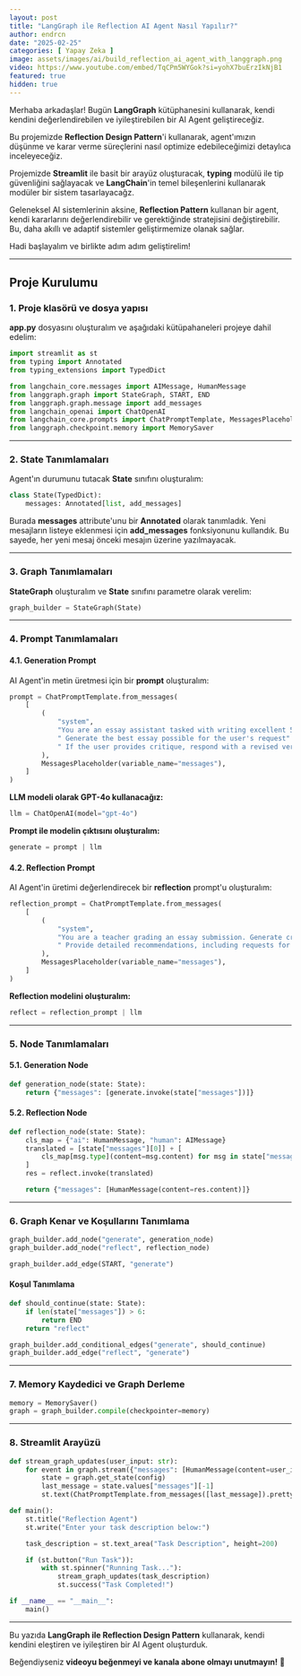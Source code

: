 ```yaml
---
layout: post
title: "LangGraph ile Reflection AI Agent Nasıl Yapılır?"
author: endrcn
date: "2025-02-25"
categories: [ Yapay Zeka ]
image: assets/images/ai/build_reflection_ai_agent_with_langgraph.png
video: https://www.youtube.com/embed/TqCPm5WYGok?si=yohX7buErzIkNjB1
featured: true
hidden: true
---
```


Merhaba arkadaşlar! Bugün **LangGraph** kütüphanesini kullanarak, kendi kendini değerlendirebilen ve iyileştirebilen bir AI Agent geliştireceğiz.

Bu projemizde **Reflection Design Pattern**'i kullanarak, agent'ımızın düşünme ve karar verme süreçlerini nasıl optimize edebileceğimizi detaylıca inceleyeceğiz.

Projemizde **Streamlit** ile basit bir arayüz oluşturacak, **typing** modülü ile tip güvenliğini sağlayacak ve **LangChain**'in temel bileşenlerini kullanarak modüler bir sistem tasarlayacağz.

Geleneksel AI sistemlerinin aksine, **Reflection Pattern** kullanan bir agent, kendi kararlarını değerlendirebilir ve gerektiğinde stratejisini değiştirebilir. Bu, daha akıllı ve adaptif sistemler geliştirmemize olanak sağlar.

Hadi başlayalım ve birlikte adım adım geliştirelim!

---

## Proje Kurulumu

### 1. Proje klasörü ve dosya yapısı

**app.py** dosyasını oluşturalım ve aşağıdaki kütüpahaneleri projeye dahil edelim:

```python
import streamlit as st
from typing import Annotated
from typing_extensions import TypedDict

from langchain_core.messages import AIMessage, HumanMessage
from langgraph.graph import StateGraph, START, END
from langgraph.graph.message import add_messages
from langchain_openai import ChatOpenAI
from langchain_core.prompts import ChatPromptTemplate, MessagesPlaceholder
from langgraph.checkpoint.memory import MemorySaver
```

---

### 2. State Tanımlamaları

Agent'ın durumunu tutacak **State** sınıfını oluşturalım:

```python
class State(TypedDict):
    messages: Annotated[list, add_messages]
```

Burada **messages** attribute'unu bir **Annotated** olarak tanımladık. Yeni mesajların listeye eklenmesi için **add_messages** fonksiyonunu kullandık. Bu sayede, her yeni mesaj önceki mesajın üzerine yazılmayacak.

---

### 3. Graph Tanımlamaları

**StateGraph** oluşturalım ve **State** sınıfını parametre olarak verelim:

```python
graph_builder = StateGraph(State)
```

---

### 4. Prompt Tanımlamaları

#### **4.1. Generation Prompt**

AI Agent'in metin üretmesi için bir **prompt** oluşturalım:

```python
prompt = ChatPromptTemplate.from_messages(
    [
        (
            "system",
            "You are an essay assistant tasked with writing excellent 5-paragraph essays."
            " Generate the best essay possible for the user's request"
            " If the user provides critique, respond with a revised version of your previous attempts."
        ),
        MessagesPlaceholder(variable_name="messages"),
    ]
)
```

**LLM modeli olarak GPT-4o kullanacağız:**

```python
llm = ChatOpenAI(model="gpt-4o")
```

**Prompt ile modelin çıktısını oluşturalım:**

```python
generate = prompt | llm
```

#### **4.2. Reflection Prompt**

AI Agent'in üretimi değerlendirecek bir **reflection** prompt'u oluşturalım:

```python
reflection_prompt = ChatPromptTemplate.from_messages(
    [
        (
            "system",
            "You are a teacher grading an essay submission. Generate critique and recommendations for the user's submission."
            " Provide detailed recommendations, including requests for length, depth, style, etc."
        ),
        MessagesPlaceholder(variable_name="messages"),
    ]
)
```

**Reflection modelini oluşturalım:**

```python
reflect = reflection_prompt | llm
```

---

### 5. Node Tanımlamaları

#### **5.1. Generation Node**

```python
def generation_node(state: State):
    return {"messages": [generate.invoke(state["messages"])]}
```

#### **5.2. Reflection Node**

```python
def reflection_node(state: State):
    cls_map = {"ai": HumanMessage, "human": AIMessage}
    translated = [state["messages"][0]] + [
        cls_map[msg.type](content=msg.content) for msg in state["messages"][1:]
    ]
    res = reflect.invoke(translated)

    return {"messages": [HumanMessage(content=res.content)]}
```

---

### 6. Graph Kenar ve Koşullarını Tanımlama

```python
graph_builder.add_node("generate", generation_node)
graph_builder.add_node("reflect", reflection_node)

graph_builder.add_edge(START, "generate")
```

#### **Koşul Tanımlama**

```python
def should_continue(state: State):
    if len(state["messages"]) > 6:
        return END
    return "reflect"

graph_builder.add_conditional_edges("generate", should_continue)
graph_builder.add_edge("reflect", "generate")
```

---

### 7. Memory Kaydedici ve Graph Derleme

```python
memory = MemorySaver()
graph = graph_builder.compile(checkpointer=memory)
```

---

### 8. Streamlit Arayüzü

```python
def stream_graph_updates(user_input: str):
    for event in graph.stream({"messages": [HumanMessage(content=user_input)]}, config):
        state = graph.get_state(config)
        last_message = state.values["messages"][-1]
        st.text(ChatPromptTemplate.from_messages([last_message]).pretty_repr())

def main():
    st.title("Reflection Agent")
    st.write("Enter your task description below:")

    task_description = st.text_area("Task Description", height=200)

    if (st.button("Run Task")):
        with st.spinner("Running Task..."):
            stream_graph_updates(task_description)
            st.success("Task Completed!")

if __name__ == "__main__":
    main()
```

---

Bu yazıda **LangGraph ile Reflection Design Pattern** kullanarak, kendi kendini eleştiren ve iyileştiren bir AI Agent oluşturduk.

Beğendiyseniz **videoyu beğenmeyi ve kanala abone olmayı unutmayın!** 🚀

